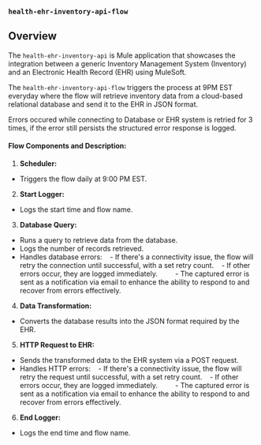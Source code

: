 ### `health-ehr-inventory-api-flow`



## Overview



The `health-ehr-inventory-api` is Mule application that showcases the integration between a generic Inventory Management System (Inventory) and an Electronic Health Record (EHR) using MuleSoft.

The `health-ehr-inventory-api-flow` triggers the process at 9PM EST everyday where the flow will retrieve inventory data from a cloud-based relational database and send it to the EHR in JSON format.

Errors occured while connecting to Database or EHR system is retried for 3 times, if the error still persists the structured error response is logged.



#### Flow Components and Description:



1. **Scheduler:**
  - Triggers the flow daily at 9:00 PM EST.



2. **Start Logger:**
  - Logs the start time and flow name.



3. **Database Query:**
  - Runs a query to retrieve data from the database.
  - Logs the number of records retrieved.
  - Handles database errors:
    - If there's a connectivity issue, the flow will retry the connection until successful, with a set retry count.
    - If other errors occur, they are logged immediately.
    - The captured error is sent as a notification via email to enhance the ability to respond to and recover from errors effectively.



4. **Data Transformation:**
  - Converts the database results into the JSON format required by the EHR.



5. **HTTP Request to EHR:**
  - Sends the transformed data to the EHR system via a POST request.
  - Handles HTTP errors:
    - If there's a connectivity issue, the flow will retry the request until successful, with a set retry count.
    - If other errors occur, they are logged immediately.
    - The captured error is sent as a notification via email to enhance the ability to respond to and recover from errors effectively.



6. **End Logger:**
  - Logs the end time and flow name.
